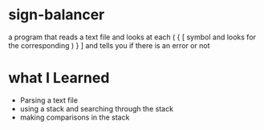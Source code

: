# sign-balancer
a program that reads a text file and looks at each ( { [ symbol and looks for the corresponding ) } ] and tells you if there is an error or not

# what I Learned

<ul>
  <li> Parsing a text file</li>
  <li>using a stack and searching through the stack</li>
  <li> making comparisons in the stack </li>
  </ul>
